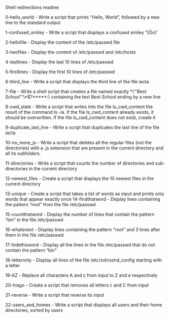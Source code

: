 Shell redirections readme

0-hello_world - Write a script that prints “Hello, World”, followed by a new line to the standard output



1-confused_smiley  - Write a script that displays a confused smiley "(Ôo)'



2-hellofile - Display the content of the /etc/passwd file



3-twofiles - Display the content of /etc/passwd and /etc/hosts



4-lastlines - Display the last 10 lines of /etc/passwd



5-firstlines - Display the first 10 lines of /etc/passwd



6-third_line - Write a script that displays the third line of the file iacta



7-file - Write a shell script that creates a file named exactly \*\\'"Best School"\'\\*$\?\*\*\*\*\*:) containing the text Best School ending by a new line



8-cwd_state - Write a script that writes into the file ls_cwd_content the result of the command ls -la. If the file ls_cwd_content already exists, it should be overwritten. If the file ls_cwd_content does not exist, create it



9-duplicate_last_line - Write a script that duplicates the last line of the file iacta



10-no_more_js - Write a script that deletes all the regular files (not the directories) with a .js extension that are present in the current directory and all its subfolders.



11-directories - Write a script that counts the number of directories and sub-directories in the current directory



12-newest_files - Create a script that displays the 10 newest files in the current directory



13-unique - Create a script that takes a list of words as input and prints only words that appear exactly once
14-findthatword - Display lines containing the pattern “root” from the file /etc/passwd

15-countthatword - Display the number of lines that contain the pattern “bin” in the file /etc/passwd

16-whatsnext - Display lines containing the pattern “root” and 3 lines after them in the file /etc/passwd

17-hidethisword - Display all the lines in the file /etc/passwd that do not contain the pattern “bin”

18-letteronly - Display all lines of the file /etc/ssh/sshd_config starting with a letter

19-AZ - Replace all characters A and c from input to Z and e respectively

20-hiago  - Create a script that removes all letters c and C from input

21-reverse - Write a script that reverse its input

22-users_and_homes - Write a script that displays all users and their home directories, sorted by users

